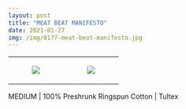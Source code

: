 ```yaml
---
layout: post
title: "MEAT BEAT MANIFESTO"
date: 2021-01-27
img: /img/0177-meat-beat-manifesto.jpg
---
```




<table style="width:100%;"><tr><td style="vertical-align:top;">
      <figure class="tmblr-full" data-orig-height="2048" data-orig-width="1365" data-orig-src="https://concertshirts.netlify.app/shirts/0177/0177-01.jpg"><img src="https://64.media.tumblr.com/4b008eb1e6268a92e638d545519809e0/0bf15bf5f7b8c990-65/s540x810/c378719ff84633311d462845665a96ed666df454.jpg" data-orig-height="2048" data-orig-width="1365" data-orig-src="https://concertshirts.netlify.app/shirts/0177/0177-01.jpg"/></figure></td>
    <td style="vertical-align:top;">
      <figure class="tmblr-full" data-orig-height="2048" data-orig-width="1365" data-orig-src="https://concertshirts.netlify.app/shirts/0177/0177-02.jpg"><img src="https://64.media.tumblr.com/b544aa7a1836afc22fdfae7be84c1335/0bf15bf5f7b8c990-79/s540x810/f82b5e18947ceadf95553548bf0bf37ceffa2ae9.jpg" data-orig-height="2048" data-orig-width="1365" data-orig-src="https://concertshirts.netlify.app/shirts/0177/0177-02.jpg"/></figure></td>
  </tr></table><p>
  MEDIUM | 100% Preshrunk Ringspun Cotton | Tultex
</p>
